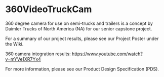 # 360VideoTruckCam
360 degree camera for use on semi-trucks and trailers is a concept by Daimler Trucks of North America (NA) for our senior capstone project. 

For a summary of our project results, please see our Project Poster under the Wiki.

360 camera integration results: https://www.youtube.com/watch?v=mYVe1XR7Yx4

For more information, please see our Product Design Specification (PDS).
